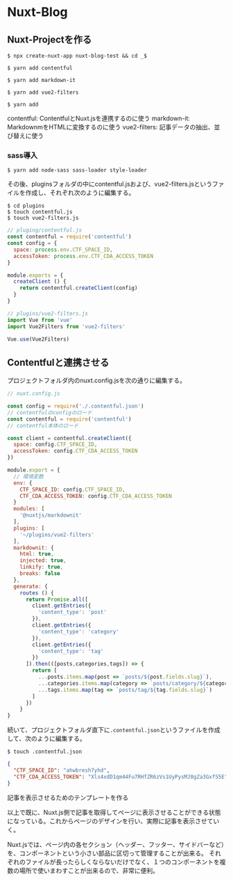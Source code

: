 # Nuxt-Blog

## Nuxt-Projectを作る

```
$ npx create-nuxt-app nuxt-blog-test && cd _$
```

```
$ yarn add contentful

$ yarn add markdown-it

$ yarn add vue2-filters

$ yarn add 
```

contentful: ContentfulとNuxt.jsを連携するのに使う
markdown-it: MarkdownmをHTMLに変換するのに使う
vue2-filters: 記事データの抽出、並び替えに使う

### sass導入

```
$ yarn add node-sass sass-loader style-loader
```

その後、pluginsフォルダの中にcontentful.jsおよび、vue2-filters.jsというファイルを作成し、それぞれ次のように編集する。

```
$ cd plugins
$ touch contentful.js
$ touch vue2-filters.js
```

```js
// pluging/contentful.js
const contentful = require('contentful')
const config = {
  space: process.env.CTF_SPACE_ID,
  accessToken: process.env.CTF_CDA_ACCESS_TOKEN
}

module.exports = {
  createClient () {
    return contentful.createClient(config)
  }
}
```

```js
// plugins/vue2-filters.js
import Vue from 'vue'
import Vue2Filters from 'vue2-filters'

Vue.use(Vue2Filters)
```

## Contentfulと連携させる

プロジェクトフォルダ内のnuxt.config.jsを次の通りに編集する。
```js
// nuxt.config.js

const config = require('./.contentful.json')
// contentfulのconfigのロード
const contentful = require('contentful')
// contentful本体のロード

const client = contentful.createClient({
  space: config.CTF_SPACE_ID,
  accessToken: config.CTF_CDA_ACCESS_TOKEN
})

module.export = {
  // 環境変数
  env: {
    CTF_SPACE_ID: config.CTF_SPACE_ID,
    CTF_CDA_ACCESS_TOKEN: config.CTF_CDA_ACCESS_TOKEN
  }
  modules: [
    '@nuxtjs/markdownit'
  ],
  plugins: [
    '~/plugins/vue2-filters'
  ],
  markdownit: {
    html: true,
    injected: true,
    linkify: true,
    breaks: false
  },
  generate: {
    routes () {
      return Promise.all([
        client.getEntries({
          'content_type': 'post'
        }),
        client.getEntries({
          'content_type': 'category'
        }),
        client.getEntries({
          'content_type': 'tag'
        })
      ]).then(([posts,categories,tags]) => {
        return [
          ...posts.items.map(post => `posts/${post.fields.slug}`),
          ...categories.items.map(category => `posts/category/${category.fields.slug}`),
          ...tags.items.map(tag => `posts/tag/${tag.fields.slug}`)
        ]
      })
    }
}
```

続いて、プロジェクトフォルダ直下に`.contentful.json`というファイルを作成して、次のように編集する。

```
$ touch .contentful.json
```

```json
{
  "CTF_SPACE_ID": "ahwbresh7yhd",
  "CTF_CDA_ACCESS_TOKEN": "Xls4xdD1qm44Fu7RHfZR6zVs1UyPysMJ8gZa3GxfS5E"
}
```

記事を表示させるためのテンプレートを作る

以上で既に、Nuxt.js側で記事を取得してページに表示させることができる状態になっている。これからページのデザインを行い、実際に記事を表示させていく。

Nuxt.jsでは、ページ内の各セクション（ヘッダー、フッター、サイドバーなど）を、コンポーネントという小さい部品に区切って管理することが出来る。
それぞれのファイルが長ったらしくならないだけでなく、１つのコンポーネントを複数の場所で使いまわすことが出来るので、非常に便利。

